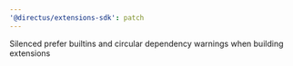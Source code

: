 ```yaml
---
'@directus/extensions-sdk': patch
---
```


Silenced prefer builtins and circular dependency warnings when building extensions
